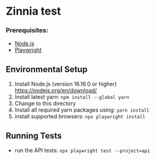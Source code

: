 # Zinnia test

### Prerequisites:

- [Node.js](https://nodejs.org/en)
- [Playwright](https://playwright.dev/docs/intro)

## Environmental Setup

1. Install Node.js (version 16.16.0 or higher)
   https://nodejs.org/en/download/
2. Install latest yarn:
   `npm install --global yarn`
3. Change to this directory
4. Install all required yarn packages
   using: `yarn install`
5. install supported browsers:
   `npx playwright install`

## Running Tests

- run the API tests:
  `npx playwright test --project=api`